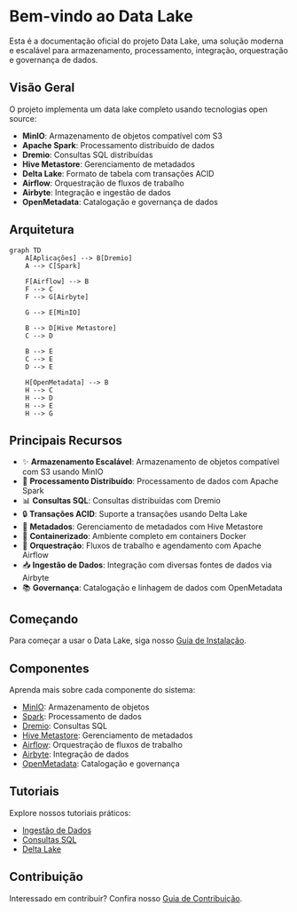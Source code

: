 # Bem-vindo ao Data Lake

Esta é a documentação oficial do projeto Data Lake, uma solução moderna e escalável para armazenamento, processamento, integração, orquestração e governança de dados.

## Visão Geral

O projeto implementa um data lake completo usando tecnologias open source:

- **MinIO**: Armazenamento de objetos compatível com S3
- **Apache Spark**: Processamento distribuído de dados
- **Dremio**: Consultas SQL distribuídas
- **Hive Metastore**: Gerenciamento de metadados
- **Delta Lake**: Formato de tabela com transações ACID
- **Airflow**: Orquestração de fluxos de trabalho
- **Airbyte**: Integração e ingestão de dados
- **OpenMetadata**: Catalogação e governança de dados

## Arquitetura

```mermaid
graph TD
    A[Aplicações] --> B[Dremio]
    A --> C[Spark]
    
    F[Airflow] --> B
    F --> C
    F --> G[Airbyte]
    
    G --> E[MinIO]
    
    B --> D[Hive Metastore]
    C --> D
    
    B --> E
    C --> E
    D --> E
    
    H[OpenMetadata] --> B
    H --> C
    H --> D
    H --> E
    H --> G
```

## Principais Recursos

- ✨ **Armazenamento Escalável**: Armazenamento de objetos compatível com S3 usando MinIO
- 🚀 **Processamento Distribuído**: Processamento de dados com Apache Spark
- 📊 **Consultas SQL**: Consultas distribuídas com Dremio
- 🔒 **Transações ACID**: Suporte a transações usando Delta Lake
- 📝 **Metadados**: Gerenciamento de metadados com Hive Metastore
- 🐳 **Containerizado**: Ambiente completo em containers Docker
- 🔄 **Orquestração**: Fluxos de trabalho e agendamento com Apache Airflow
- 📥 **Ingestão de Dados**: Integração com diversas fontes de dados via Airbyte
- 📚 **Governança**: Catalogação e linhagem de dados com OpenMetadata

## Começando

Para começar a usar o Data Lake, siga nosso [Guia de Instalação](getting-started/installation.md).

## Componentes

Aprenda mais sobre cada componente do sistema:

- [MinIO](components/minio.md): Armazenamento de objetos
- [Spark](components/spark.md): Processamento de dados
- [Dremio](components/dremio.md): Consultas SQL
- [Hive Metastore](components/hive.md): Gerenciamento de metadados
- [Airflow](components/airflow.md): Orquestração de fluxos de trabalho
- [Airbyte](components/airbyte.md): Integração de dados
- [OpenMetadata](components/openmetadata.md): Catalogação e governança

## Tutoriais

Explore nossos tutoriais práticos:

- [Ingestão de Dados](tutorials/data-ingestion.md)
- [Consultas SQL](tutorials/sql-queries.md)
- [Delta Lake](tutorials/delta-lake.md)

## Contribuição

Interessado em contribuir? Confira nosso [Guia de Contribuição](development/contributing.md).
